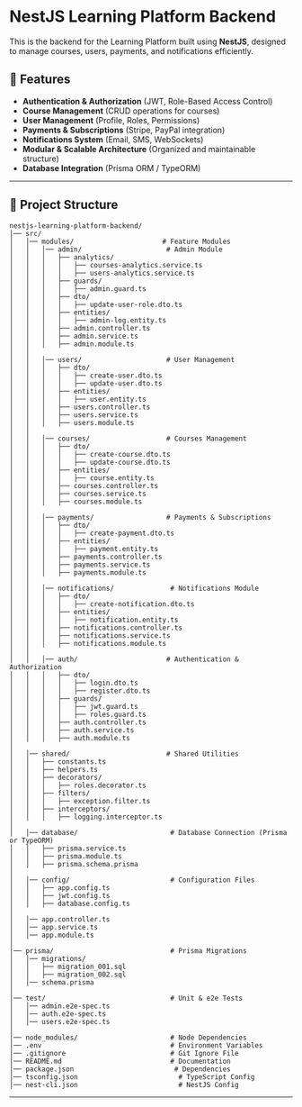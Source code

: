 # NestJS Learning Platform Backend

This is the backend for the Learning Platform built using **NestJS**, designed to manage courses, users, payments, and notifications efficiently.

## 🚀 Features

- **Authentication & Authorization** (JWT, Role-Based Access Control)
- **Course Management** (CRUD operations for courses)
- **User Management** (Profile, Roles, Permissions)
- **Payments & Subscriptions** (Stripe, PayPal integration)
- **Notifications System** (Email, SMS, WebSockets)
- **Modular & Scalable Architecture** (Organized and maintainable structure)
- **Database Integration** (Prisma ORM / TypeORM)

---

## 📂 Project Structure

```
nestjs-learning-platform-backend/
│── src/
│   │── modules/                      # Feature Modules
│   │   │── admin/                     # Admin Module
│   │   │   ├── analytics/
│   │   │   │   ├── courses-analytics.service.ts
│   │   │   │   ├── users-analytics.service.ts
│   │   │   ├── guards/
│   │   │   │   ├── admin.guard.ts
│   │   │   ├── dto/
│   │   │   │   ├── update-user-role.dto.ts
│   │   │   ├── entities/
│   │   │   │   ├── admin-log.entity.ts
│   │   │   ├── admin.controller.ts
│   │   │   ├── admin.service.ts
│   │   │   ├── admin.module.ts
│   │
│   │   │── users/                     # User Management
│   │   │   ├── dto/
│   │   │   │   ├── create-user.dto.ts
│   │   │   │   ├── update-user.dto.ts
│   │   │   ├── entities/
│   │   │   │   ├── user.entity.ts
│   │   │   ├── users.controller.ts
│   │   │   ├── users.service.ts
│   │   │   ├── users.module.ts
│   │
│   │   │── courses/                   # Courses Management
│   │   │   ├── dto/
│   │   │   │   ├── create-course.dto.ts
│   │   │   │   ├── update-course.dto.ts
│   │   │   ├── entities/
│   │   │   │   ├── course.entity.ts
│   │   │   ├── courses.controller.ts
│   │   │   ├── courses.service.ts
│   │   │   ├── courses.module.ts
│   │
│   │   │── payments/                  # Payments & Subscriptions
│   │   │   ├── dto/
│   │   │   │   ├── create-payment.dto.ts
│   │   │   ├── entities/
│   │   │   │   ├── payment.entity.ts
│   │   │   ├── payments.controller.ts
│   │   │   ├── payments.service.ts
│   │   │   ├── payments.module.ts
│   │
│   │   │── notifications/              # Notifications Module
│   │   │   ├── dto/
│   │   │   │   ├── create-notification.dto.ts
│   │   │   ├── entities/
│   │   │   │   ├── notification.entity.ts
│   │   │   ├── notifications.controller.ts
│   │   │   ├── notifications.service.ts
│   │   │   ├── notifications.module.ts
│   │
│   │   │── auth/                      # Authentication & Authorization
│   │   │   ├── dto/
│   │   │   │   ├── login.dto.ts
│   │   │   │   ├── register.dto.ts
│   │   │   ├── guards/
│   │   │   │   ├── jwt.guard.ts
│   │   │   │   ├── roles.guard.ts
│   │   │   ├── auth.controller.ts
│   │   │   ├── auth.service.ts
│   │   │   ├── auth.module.ts
│
│   │── shared/                        # Shared Utilities
│   │   ├── constants.ts
│   │   ├── helpers.ts
│   │   ├── decorators/
│   │   │   ├── roles.decorator.ts
│   │   ├── filters/
│   │   │   ├── exception.filter.ts
│   │   ├── interceptors/
│   │   │   ├── logging.interceptor.ts
│
│   │── database/                       # Database Connection (Prisma or TypeORM)
│   │   ├── prisma.service.ts
│   │   ├── prisma.module.ts
│   │   ├── prisma.schema.prisma
│
│   │── config/                         # Configuration Files
│   │   ├── app.config.ts
│   │   ├── jwt.config.ts
│   │   ├── database.config.ts
│
│   │── app.controller.ts
│   │── app.service.ts
│   │── app.module.ts
│
│── prisma/                             # Prisma Migrations
│   │── migrations/
│   │   ├── migration_001.sql
│   │   ├── migration_002.sql
│   │── schema.prisma
│
│── test/                               # Unit & e2e Tests
│   │── admin.e2e-spec.ts
│   │── auth.e2e-spec.ts
│   │── users.e2e-spec.ts
│
│── node_modules/                       # Node Dependencies
│── .env                                # Environment Variables
│── .gitignore                          # Git Ignore File
│── README.md                           # Documentation
│── package.json                         # Dependencies
│── tsconfig.json                         # TypeScript Config
│── nest-cli.json                         # NestJS Config
```

---
